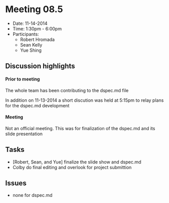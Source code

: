 # Meeting 08.5
- Date: 11-14-2014
- Time: 1:30pm - 6:00pm 
- Participants:
	- Robert Hromada
	- Sean Kelly
	- Yue Shing

## Discussion highlights

#### Prior to meeting
<p>
The whole team has been contributing to the dspec.md file

In addition on 11-13-2014 a short discution was held at 5:15pm to relay plans for the dspec.md development
</p>

#### Meeting
<p>
Not an official meeting.  This was for finalization of the dspec.md and its slide presentation
</p>

## Tasks
- [Robert, Sean, and Yue] finalize the slide show and dspec.md
- Colby do final editing and overlook for project submittion

## Issues
- none for dspec.md